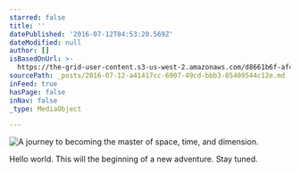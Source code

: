 ```yaml
---
starred: false
title: ''
datePublished: '2016-07-12T04:53:20.569Z'
dateModified: null
author: []
isBasedOnUrl: >-
  https://the-grid-user-content.s3-us-west-2.amazonaws.com/d8661b6f-af4b-4c4b-8463-169800b9b80b.jpg
sourcePath: _posts/2016-07-12-a41417cc-6907-49cd-bbb3-85409544c12e.md
inFeed: true
hasPage: false
inNav: false
_type: MediaObject

---
```

![A journey to becoming the master of space, time, and dimension.](https://the-grid-user-content.s3-us-west-2.amazonaws.com/d8661b6f-af4b-4c4b-8463-169800b9b80b.jpg)

Hello world. This will the beginning of a new adventure. Stay tuned.